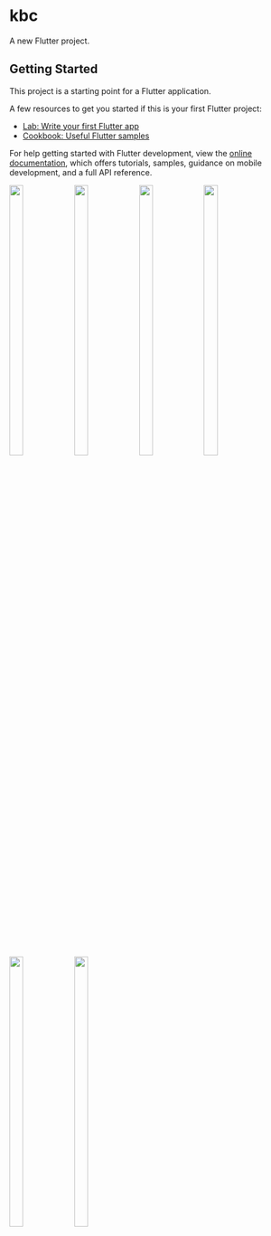 # kbc

A new Flutter project.

## Getting Started

This project is a starting point for a Flutter application.

A few resources to get you started if this is your first Flutter project:

- [Lab: Write your first Flutter app](https://docs.flutter.dev/get-started/codelab)
- [Cookbook: Useful Flutter samples](https://docs.flutter.dev/cookbook)

For help getting started with Flutter development, view the
[online documentation](https://docs.flutter.dev/), which offers tutorials,
samples, guidance on mobile development, and a full API reference.

<p float="center">


<img src="https://user-images.githubusercontent.com/118955280/211292655-c6775828-b262-4b55-835e-669447dae326.png" width=22% height=35%>
<img src="https://user-images.githubusercontent.com/118955280/211294091-0ac9664a-a368-4f96-b9fa-767de5e0bccf.png" width=22% height=35%>
<img src="https://user-images.githubusercontent.com/118955280/211293073-b03831b3-2606-4b4b-8c15-29f19daa3a4e.png" width=22% height=35%>
<img src="https://user-images.githubusercontent.com/118955280/211293209-d6b7aa4e-8d9d-42f4-9e60-adb031a13227.png" width=22% height=35%>
<img src="https://user-images.githubusercontent.com/118955280/211293281-01b2f71e-79b6-4b93-8241-980eea32bc75.png" width=22% height=35%>
<img src="https://user-images.githubusercontent.com/118955280/211293330-633961c2-bcdb-44cf-9117-93509dc4a128.png" width=22% height=35%>

</p>
